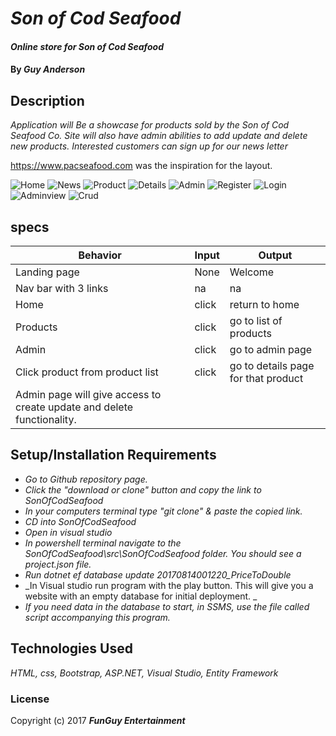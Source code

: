 ﻿# _Son of Cod Seafood_

#### _Online store for Son of Cod Seafood_

#### By _**Guy Anderson**_

## Description

_Application will Be a showcase for products sold by the Son of Cod Seafood Co. Site will also have admin abilities to add update and delete new products. Interested customers can sign up for our news letter_

https://www.pacseafood.com was the inspiration for the layout.

![Home](https://github.com/guyanderson/SonOfCodSeafood/tree/master/src/SonOfCodSeafood/wwwroot/img/home.PNG)
![News](https://github.com/guyanderson/SonOfCodSeafood/src/SonOfCodSeafood/wwwroot/img/news.PNG)
![Product](https://github.com/guyanderson/SonOfCodSeafood/src/SonOfCodSeafood/wwwroot/img/product.PNG)
![Details](https://github.com/guyanderson/SonOfCodSeafood/src/SonOfCodSeafood/wwwroot/img/details.PNG)
![Admin](https://github.com/guyanderson/SonOfCodSeafood/src/SonOfCodSeafood/wwwroot/img/admin.PNG)
![Register](https://github.com/guyanderson/SonOfCodSeafood/src/SonOfCodSeafood/wwwroot/img/register.PNG)
![Login](https://github.com/guyanderson/SonOfCodSeafood/src/SonOfCodSeafood/wwwroot/img/login.PNG)
![Adminview](https://github.com/guyanderson/SonOfCodSeafood/src/SonOfCodSeafood/wwwroot/img/adminview.PNG)
![Crud](https://github.com/guyanderson/SonOfCodSeafood/src/SonOfCodSeafood/wwwroot/img/crud.PNG)

## specs
| Behavior | Input | Output |
|---|---|---|
| Landing page | None | Welcome |
| Nav bar with 3 links | na | na |
| Home | click | return to home |
| Products | click | go to list of products |
| Admin | click | go to admin page |
| Click product from product list | click | go to details page for that product |
Admin page will give access to create update and delete functionality.  |

## Setup/Installation Requirements


* _Go to Github repository page._
* _Click the "download or clone" button and copy the link to SonOfCodSeafood_
* _In your computers terminal type "git clone" & paste the copied link._
* _CD into SonOfCodSeafood_
* _Open in visual studio_
* _In powershell terminal navigate to the SonOfCodSeafood\src\SonOfCodSeafood folder. You should see a project.json file._
* _Run dotnet ef database update 20170814001220_PriceToDouble_
* _In Visual studio run program with the play button. This will give you a website with an empty database for initial deployment. _
* _If you need data in the database to start, in SSMS, use the file called script accompanying this program._




## Technologies Used

_HTML, css, Bootstrap, ASP.NET, Visual Studio, Entity Framework_

### License

Copyright (c) 2017 **_FunGuy Entertainment_**
